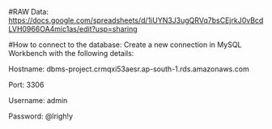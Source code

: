 #RAW Data: https://docs.google.com/spreadsheets/d/1iUYN3J3ugQRVq7bsCEjrkJ0vBcdLVH0966OA4mic1as/edit?usp=sharing


#How to connect to the database: Create a new connection in MySQL Workbench with the following details:

Hostname: dbms-project.crmqxi53aesr.ap-south-1.rds.amazonaws.com

Port: 3306

Username: admin

Password: @lrigh!y
